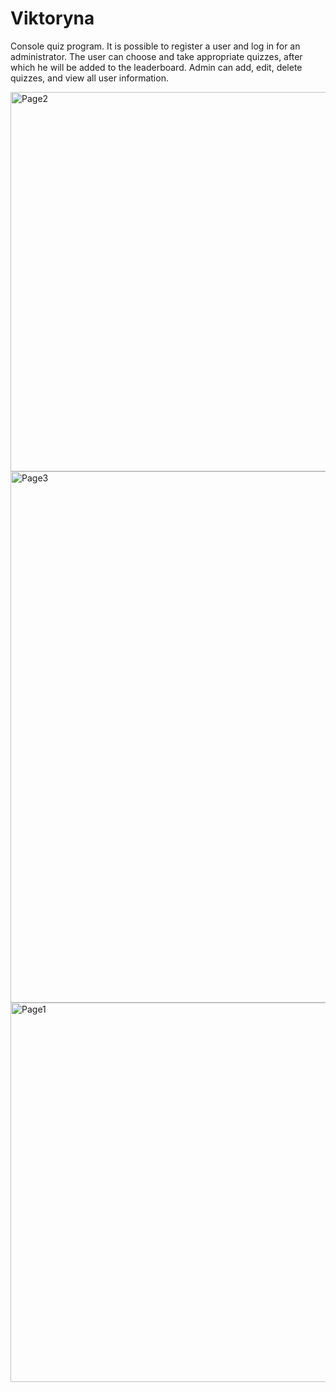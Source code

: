 # Viktoryna

Console quiz program. It is possible to register a user and log in for an administrator. 
The user can choose and take appropriate quizzes, after which he will be added to the leaderboard.
Admin can add, edit, delete quizzes, and view all user information.

<img width="607" alt="Page2" src="https://user-images.githubusercontent.com/90526809/232481170-3e6e62c9-b805-4ad7-944b-f1b932503bac.png">
<img width="850" alt="Page3" src="https://user-images.githubusercontent.com/90526809/232481180-e9fd1ab1-64eb-4ec4-9623-6d715a402093.png">
<img width="607" alt="Page1" src="https://user-images.githubusercontent.com/90526809/232481185-ed958525-f7fd-4ccb-aadb-830e3887a5e4.png">

